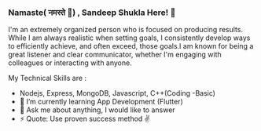### Namaste(  नमस्ते 🙏) , Sandeep Shukla Here!  👋
I'm an extremely organized person who is focused on producing results. While I am always realistic when setting goals, I
consistently develop ways to efficiently achieve, and often exceed, those goals.I am known for being a great listener and
clear communicator, whether I'm engaging with colleagues or interacting with anyone.

My Technical Skills are : 

- Nodejs, Express, MongoDB, Javascript, C++(Coding -Basic)
- 🌱 I’m currently learning App Development (Flutter)
- 💬 Ask me about anything, I would like to answer
- ⚡ Quote: Use proven success method ✌
